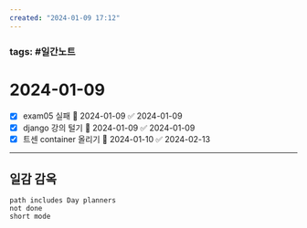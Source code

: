 ```yaml
---
created: "2024-01-09 17:12"
---
```


### tags: #일간노트
  
# 2024-01-09  
- [x] exam05 실패 📅 2024-01-09 ✅ 2024-01-09
- [x] django 강의 털기 📅 2024-01-09 ✅ 2024-01-09
- [x] 트센 container 올리기 📅 2024-01-10 ✅ 2024-02-13

---  
## 일감 감옥  
```tasks  
path includes Day planners
not done  
short mode  
```